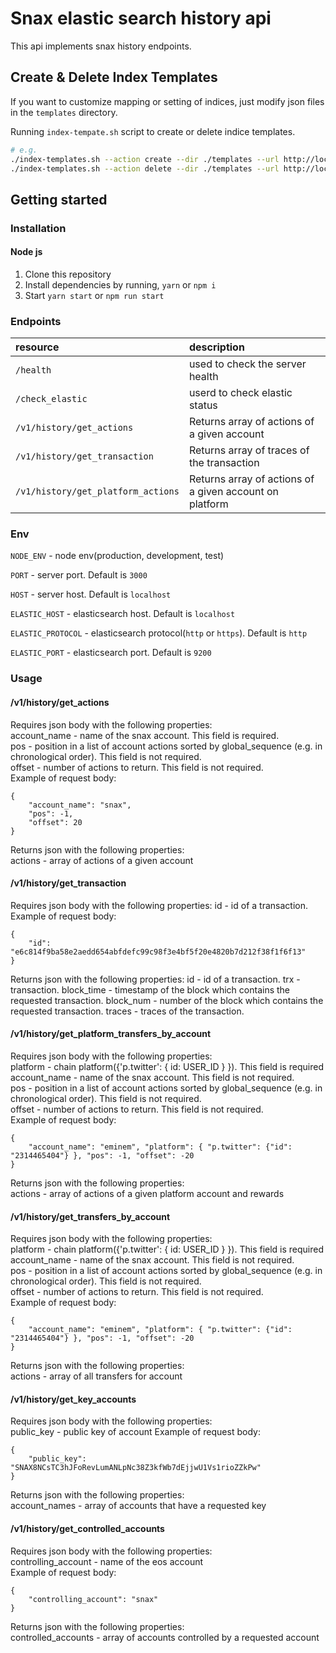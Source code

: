 # Snax elastic search history api

This api implements snax history endpoints.

## Create & Delete Index Templates

If you want to customize mapping or setting of indices, just modify json files in the `templates` directory.

Running `index-tempate.sh` script to create or delete indice templates.

```bash
# e.g.
./index-templates.sh --action create --dir ./templates --url http://localhost:9200
./index-templates.sh --action delete --dir ./templates --url http://localhost:9200
```

## Getting started

### Installation

#### Node js

1. Clone this repository
2. Install dependencies by running, `yarn` or `npm i`
3. Start `yarn start` or `npm run start`

### Endpoints

| resource                           | description                                             |
| :--------------------------------- | :------------------------------------------------------ |
| `/health`                          | used to check the server health                         |
| `/check_elastic`                   | userd to check elastic status                           |
| `/v1/history/get_actions`          | Returns array of actions of a given account             |
| `/v1/history/get_transaction`      | Returns array of traces of the transaction              |
| `/v1/history/get_platform_actions` | Returns array of actions of a given account on platform |

### Env

`NODE_ENV` - node env(production, development, test)

`PORT` - server port. Default is `3000`

`HOST` - server host. Default is `localhost`

`ELASTIC_HOST` - elasticsearch host. Default is `localhost`

`ELASTIC_PROTOCOL` - elasticsearch protocol(`http` or `https`). Default is `http`

`ELASTIC_PORT` - elasticsearch port. Default is `9200`

### Usage

#### /v1/history/get_actions

Requires json body with the following properties:  
account_name - name of the snax account. This field is required.  
pos - position in a list of account actions sorted by global_sequence (e.g. in chronological order). This field is not required.  
offset - number of actions to return. This field is not required.  
Example of request body:

    {
        "account_name": "snax",
        "pos": -1,
        "offset": 20
    }

Returns json with the following properties:  
actions - array of actions of a given account

#### /v1/history/get_transaction

Requires json body with the following properties:
id - id of a transaction.
Example of request body:

    {
        "id": "e6c814f9ba58e2aedd654abfdefc99c98f3e4bf5f20e4820b7d212f38f1f6f13"
    }

Returns json with the following properties:
id - id of a transaction.
trx - transaction.
block_time - timestamp of the block which contains the requested transaction.
block_num - number of the block which contains the requested transaction.
traces - traces of the transaction.

#### /v1/history/get_platform_transfers_by_account

Requires json body with the following properties:  
platform - chain platform({'p.twitter': { id: USER_ID } }). This field is required
account_name - name of the snax account. This field is not required.  
pos - position in a list of account actions sorted by global_sequence (e.g. in chronological order). This field is not required.  
offset - number of actions to return. This field is not required.  
Example of request body:

    {
        "account_name": "eminem", "platform": { "p.twitter": {"id": "2314465404"} }, "pos": -1, "offset": -20
    }

Returns json with the following properties:  
actions - array of actions of a given platform account and rewards

#### /v1/history/get_transfers_by_account

Requires json body with the following properties:  
platform - chain platform({'p.twitter': { id: USER_ID } }). This field is required
account_name - name of the snax account. This field is not required.  
pos - position in a list of account actions sorted by global_sequence (e.g. in chronological order). This field is not required.  
offset - number of actions to return. This field is not required.  
Example of request body:

    {
        "account_name": "eminem", "platform": { "p.twitter": {"id": "2314465404"} }, "pos": -1, "offset": -20
    }

Returns json with the following properties:  
actions - array of all transfers for account

#### /v1/history/get_key_accounts

Requires json body with the following properties:  
public_key - public key of account
Example of request body:

    {
        "public_key": "SNAX8NCsTC3hJFoRevLumANLpNc38Z3kfWb7dEjjwU1Vs1rioZZkPw"
    }

Returns json with the following properties:  
account_names - array of accounts that have a requested key

#### /v1/history/get_controlled_accounts

Requires json body with the following properties:  
controlling_account - name of the eos account  
Example of request body:

    {
        "controlling_account": "snax"
    }

Returns json with the following properties:  
controlled_accounts - array of accounts controlled by a requested account
